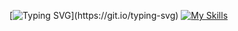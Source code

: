 [![Typing SVG](https://readme-typing-svg.demolab.com?font=Fira+Code&pause=1000&random=false&width=435&lines=NT+DEVELOPER+ALWAYS+BE+%5BLEARNING%5D+!)](https://git.io/typing-svg)
[![My Skills](https://skillicons.dev/icons?i=js,html,css,wasm)](https://skillicons.dev)
